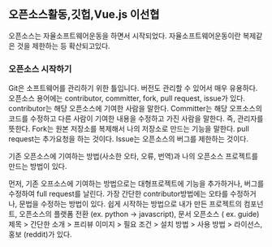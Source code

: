 ## 오픈소스활동,깃헙,Vue.js 이선협

오픈소스는 자율소프트웨어운동을 하면서 시작되었다. 자율소프트웨어운동이란 복제같은 것을 제한하는 등 확산되고있다.

### 오픈소스 시작하기 

Git은 소프트웨어를 관리하기 위한 틀입니다. 버전도 관리할 수 있어서 매우 유용하다. 
오픈소스 용어에는 contributor, committer, fork, pull request, issue가 있다. contributor는 해당 오픈소스에 기여한 사람을 말한다.
Committer는 해당 오프소스의 코드를 수정하고 다른 사람이 기여한 내용을 수정하고 가진 사람을 말한다. 즉, 관리자를 뜻한다. 
Fork는 원본 저장소를 복제해서 나의 저장소로 만드는 기능을 말한다. pull request는 추가요청을 하는 것이다. Issue는 오픈소스의 버그를 제한하는 것이다.

기존 오픈소스에 기여하는 방법(사소한 오타, 오류, 번역)과 나의 오픈소스 프로젝트를 만드는 방법이 있다. 

먼저, 기존 오프소스에 기여하는 방법으로는 대형프로젝트에 기능을 추가하거나, 버그를 수정하여 full request를 날린다. 가장 간단한 contributor방법에는 오타를 수정하거나, 문법을 수정하는 방법이 있다. 
쉽게 시작하는 방법으로 내가 만든 프로젝트의 컴포넌트, 오픈소스의 플랫폼 전환 (ex. python -> javascript), 문서 오픈소스 ( ex. guide) 제목 > 간단한 소개 > 프리뷰 이미지 > 필요 조건 > 설치 방법 > 사용 방법 > 라이선스, 홍보 (reddit)가 있다.

